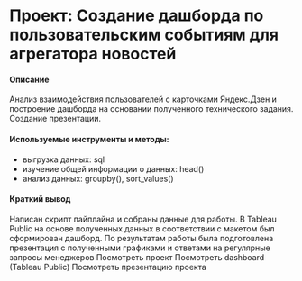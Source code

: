 # Проект: Создание дашборда по пользовательским событиям для агрегатора новостей
#### Описание 
Анализ взаимодействия пользователей с карточками Яндекс.Дзен и построение дашборда на основании полученного технического задания. Создание презентации.

#### Используемые инструменты и методы:
* выгрузка данных: sql
* изучение общей информации о данных: head()
* анализ данных: groupby(), sort_values()


#### Краткий вывод
Написан скрипт пайплайна и собраны данные для работы. В Tableau Public на основе полученных данных в соответствии с макетом был сформирован дашборд. По результатам работы была подготовлена презентация с полученными графиками и ответами на регулярные запросы менеджеров
Посмотреть проект
Посмотреть dashboard (Tableau Public)
Посмотреть презентацию проекта